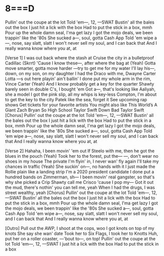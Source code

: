 
# 8===D

Pullin' out the coupe at the lot
Told 'em—, 12, —SWAT
Bustin' all the bales out the box
I just hit a lick with the box
Had to put the stick in a box, mmh
Pour up the whole damn seal, I'ma get lazy
I got the mojo deals, we been trappin' like the '80s
She sucked a—, soul, gotta Cash App
Told 'em wipe a—, nose, say slatt, slatt
I won't never sell my soul, and I can back that
And I really wanna know where you at, at

[Verse 1]
I was out back where the stash at
Cruise the city in a bulletproof Cadillac (Skrrt)
'Cause I know these—, after where the bag at (Yeah)
Gotta move smarter, gotta move harder
—try to get me for my water
I'll lay his—, down, on my son, on my daughter
I had the Draco with me, Dwayne Carter
Lotta —s out here playin' ain't ballin'
I done put my whole arm in the rim, Vince Carter (Yeah)
And I know probably get a key for the quarter
Shawty barely seen in double C's, I bought 'em
Got a—, that's looking like Aaliyah, she a model
I got the pink slip, all my whips is key-less
Compton, I'm about to get the key to the city
Patek like the sea, forget it
See upcoming rap shows
Get tickets for your favorite artists
You might also like
This World’s A Giant
Zach Bryan
So High School
Taylor Swift
Down Bad
Taylor Swift
[Chorus]
Pullin' out the coupe at the lot
Told 'em—, 12, —SWAT
Bustin' all the bales out the box
I just hit a lick with the box
Had to put the stick in a box, mmh
Pour up the whole damn seal, I'ma get lazy
I got the mojo deals, we been trappin' like the '80s
She sucked a—, soul, gotta Cash App
Told 'em wipe a—, nose, say slatt, slatt
I won't never sell my soul, and I can back that
And I really wanna know where you at, at

[Verse 2]
Hahaha, I been movin' 'em out
If Steelo with me, then he got the blues in the pouch (Yeah)
Took her to the forest, put the—
—, don't wear no shoes in my house
The private I'm flyin' in, I never wan' fly again
I'll take my chances in traffic (Yeah)
She suckin' on—, no hands with it
I just made the Rollie plain like a landing strip
I'm a 2020 president candidate
I done put a hundred bands on Zimmerman, sh—
I been movin' real gangster, so that's why she picked a Crip
Shawty call me Crisco 'cause I pop my—
Got it out the mud, there's nothin' you can tell me, yeah
When I had the drugs, I was street wealthy, yeah
[Chorus]
Pullin' out the coupe at the lot
Told 'em—, 12, —SWAT
Bustin' all the bales out the box
I just hit a lick with the box
Had to put the stick in a box, mmh
Pour up the whole damn seal, I'ma get lazy
I got the mojo deals, we been trappin' like the '80s
She sucked a—, soul, gotta Cash App
Told 'em wipe a—, nose, say slatt, slatt
I won't never sell my soul, and I can back that
And I really wanna know where you at, at

[Outro]
Pull out the AWP, I shoot at the cops, woo
I got knots on top of my knots
She say she wan' date
Took her to Six Flags, I took her to Knotts
Huh, put her on a roller coaster, —'bout to—, on top!
Pullin' out the coupe at the lot
Told 'em—, 12, —SWAT
I just hit a lick with the box
Had to put the stick in a box

